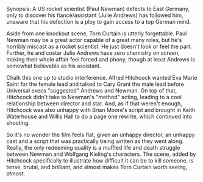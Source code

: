 Synopsis: A US rocket scientist (Paul Newman) defects to East Germany, only to discover his fiancé/assistant (Julie Andrews) has followed him, unaware that his defection is a ploy to gain access to a top German mind.

Aside from one knockout scene, Torn Curtain is utterly forgettable. Paul Newman may be a great actor capable of a great many roles, but he's horribly miscast as a rocket scientist. He just doesn't look or feel the part. Further, he and costar Julie Andrews have zero chemistry on screen, making their whole affair feel forced and phony, though at least Andrews is somewhat believable as his assistant.

Chalk this one up to studio interference. Alfred Hitchcock wanted Eva Marie Saint for the female lead and talked to Cary Grant the male lead before Universal execs "suggested" Andrews and Newman. On top of that, Hitchcock didn't take to Newman's "method" acting, leading to a cool relationship between director and star. And, as if that weren't enough, Hitchcock was also unhappy with Brian Moore's script and brought in Keith Waterhouse and Willis Hall to do a page one rewrite, which continued into shooting. 

So it's no wonder the film feels flat, given an unhappy director, an unhappy cast and a script that was practically being written as they went along. Really, the only redeeming quality is a muffled life and death struggle between Newman and Wolfgang Kieling's characters. The scene, added by Hitchcock specifically to illustrate how difficult it can be to kill someone, is tense, brutal, and brilliant, and almost makes Torn Curtain worth seeing, <em>almost</em>. 
